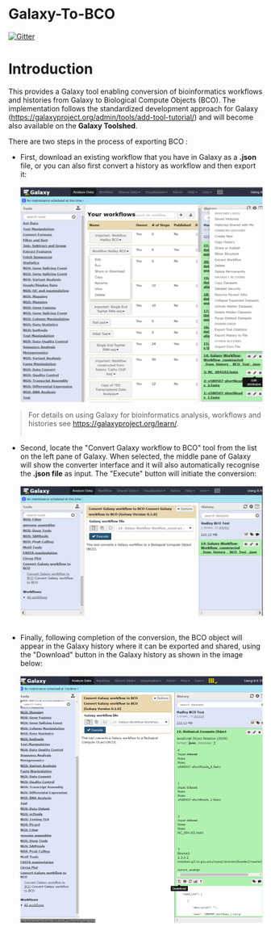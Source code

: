 # Galaxy-To-BCO

[![Gitter](https://badges.gitter.im/biocompute-objects/Galaxy-To-BCO.svg)](https://gitter.im/biocompute-objects/Galaxy-To-BCO?utm_source=badge&utm_medium=badge&utm_campaign=pr-badge&utm_content=badge)

# Introduction

This provides a Galaxy tool enabling conversion of bioinformatics workflows and histories from Galaxy to Biological Compute Objects (BCO). The implementation follows the standardized development approach for Galaxy (https://galaxyproject.org/admin/tools/add-tool-tutorial/) and will become also available on the **Galaxy Toolshed**.

There are two steps in the process of exporting BCO :

- First, download an existing workflow that you have in Galaxy as a **.json** file, or you can also first convert a history as workflow and then export it: <br/><br/>  ![](docs/History2Workflow.png)

> For details on using Galaxy for bioinformatics analysis, workflows and histories see https://galaxyproject.org/learn/. <br/><br/>


- Second, locate the "Convert Galaxy workflow to BCO" tool from the list on the left pane of Galaxy. When selected, the middle pane of Galaxy will show the converter interface and it will also automatically recognise the **.json file** as input. The "Execute" button will initiate the conversion: <br/><br/> ![](docs/JSON2BCO.png) <br/><br/>  


- Finally, following completion of the conversion, the BCO object will appear in the Galaxy history where it can be exported and shared, using the "Download" button in the Galaxy history as shown in the image below: <br/><br/> ![](docs/BCOconverted.png)
